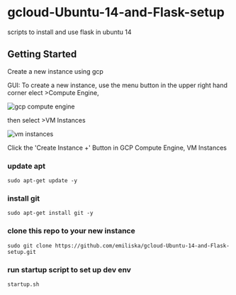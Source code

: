 # gcloud-Ubuntu-14-and-Flask-setup
scripts to install and use flask in ubuntu 14

## Getting Started
Create a new instance using gcp 

GUI:
To create a new instance, use the menu button in the upper right hand corner 
elect >Compute Engine, 

![gcp compute engine](https://github.com/emiliska/gcloud-Ubuntu-14-and-Flask-setup/blob/master/Images/ci_0a.PNG)

then select >VM Instances

![vm instances](https://github.com/emiliska/gcloud-Ubuntu-14-and-Flask-setup/blob/master/Images/ci_0b.PNG)

Click the 'Create Instance +' Button in GCP Compute Engine, VM Instances


### update apt
`sudo apt-get update -y`

### install git
`sudo apt-get install git -y`

### clone this repo to your new instance
`sudo git clone https://github.com/emiliska/gcloud-Ubuntu-14-and-Flask-setup.git`

### run startup script to set up dev env
`startup.sh`
